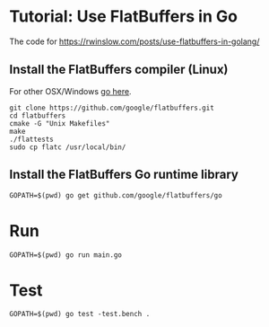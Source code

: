 # Tutorial: Use FlatBuffers in Go

The code for https://rwinslow.com/posts/use-flatbuffers-in-golang/

## Install the FlatBuffers compiler (Linux)

For other OSX/Windows [go here](https://rwinslow.com/posts/how-to-install-flatbuffers/).

```
git clone https://github.com/google/flatbuffers.git
cd flatbuffers
cmake -G "Unix Makefiles"
make
./flattests
sudo cp flatc /usr/local/bin/
```

## Install the FlatBuffers Go runtime library

```
GOPATH=$(pwd) go get github.com/google/flatbuffers/go
```

# Run

```
GOPATH=$(pwd) go run main.go
```

# Test

```
GOPATH=$(pwd) go test -test.bench .
```
